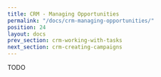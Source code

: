 ```yaml
---
title: CRM - Managing Opportunities
permalink: "/docs/crm-managing-opportunities/"
position: 24
layout: docs
prev_section: crm-working-with-tasks
next_section: crm-creating-campaigns
---
```


TODO
